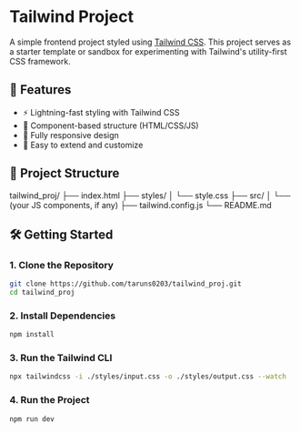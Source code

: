 # Tailwind Project

A simple frontend project styled using [Tailwind CSS](https://tailwindcss.com/). This project serves as a starter template or sandbox for experimenting with Tailwind's utility-first CSS framework.

## 🚀 Features

- ⚡ Lightning-fast styling with Tailwind CSS
- 🧩 Component-based structure (HTML/CSS/JS)
- 📱 Fully responsive design
- 🔄 Easy to extend and customize

## 📁 Project Structure

tailwind_proj/
├── index.html
├── styles/
│ └── style.css
├── src/
│ └── (your JS components, if any)
├── tailwind.config.js
└── README.md

## 🛠️ Getting Started

### 1. Clone the Repository

```bash
git clone https://github.com/taruns0203/tailwind_proj.git
cd tailwind_proj
```

### 2. Install Dependencies

```bash
npm install
```

### 3. Run the Tailwind CLI

```bash
npx tailwindcss -i ./styles/input.css -o ./styles/output.css --watch
```

### 4. Run the Project

```bash
npm run dev
```
